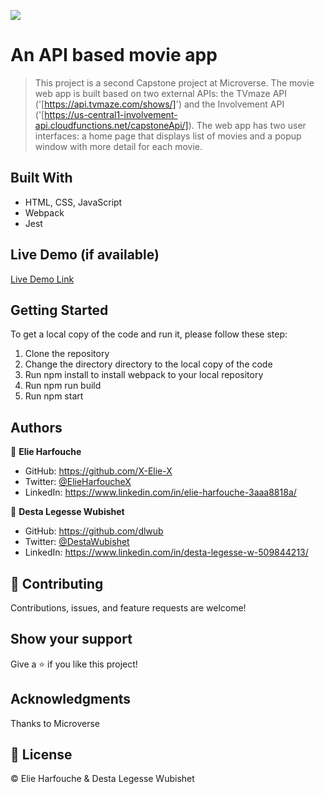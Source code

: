 ![](https://img.shields.io/badge/Microverse-blueviolet)

# An API based movie app

> This project is a second Capstone project at Microverse. The movie web app is built based on two external APIs: the TVmaze API ('[https://api.tvmaze.com/shows/]') and the Involvement API ('[https://us-central1-involvement-api.cloudfunctions.net/capstoneApi/]). The web app has two user interfaces: a home page that displays list of movies and a popup window with more detail for each movie.

## Built With

- HTML, CSS, JavaScript
- Webpack
- Jest

## Live Demo (if available)

[Live Demo Link](https://dlwub.github.io/Capstone-Project-II/dist/)

## Getting Started

To get a local copy of the code and run it, please follow these step:

1. Clone the repository
2. Change the directory directory to the local copy of the code
3. Run npm install to install webpack to your local repository
4. Run npm run build
5. Run npm start

## Authors

👤 **Elie Harfouche**

- GitHub: https://github.com/X-Elie-X
- Twitter: [@ElieHarfoucheX](https://twitter.com/ElieHarfoucheX)
- LinkedIn: https://www.linkedin.com/in/elie-harfouche-3aaa8818a/

👤 **Desta Legesse Wubishet**

- GitHub: https://github.com/dlwub
- Twitter: [@DestaWubishet](https://twitter.com/DestaWubishet)
- LinkedIn: https://www.linkedin.com/in/desta-legesse-w-509844213/

## 🤝 Contributing

Contributions, issues, and feature requests are welcome!

## Show your support

Give a ⭐️ if you like this project!

## Acknowledgments

Thanks to Microverse

## 📝 License

&copy; Elie Harfouche & Desta Legesse Wubishet
